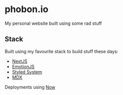 # phobon.io

My personal website built using some rad stuff

## Stack

Built using my favourite stack to build stuff these days:

- [NextJS](https://nextjs.org/)
- [EmotionJS](https://emotion.sh/)
- [Styled System](https://styled-system.com/)
- [MDX](https://mdxjs.com/)

Deployments using [Now](https://zeit.co/now)
